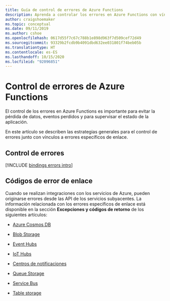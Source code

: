 ```yaml
---
title: Guía de control de errores de Azure Functions
description: Aprenda a controlar los errores en Azure Functions con vínculos a errores específicos de enlace.
author: craigshoemaker
ms.topic: conceptual
ms.date: 09/11/2019
ms.author: cshoe
ms.openlocfilehash: 0617d55f7c67c788b1e898d963f7d509cef72d49
ms.sourcegitcommit: 93329b2fcdb9b4091dbd632ee031801f74beb05b
ms.translationtype: HT
ms.contentlocale: es-ES
ms.lasthandoff: 10/15/2020
ms.locfileid: "92096851"
---
```

# <a name="azure-functions-error-handling"></a>Control de errores de Azure Functions

El control de los errores en Azure Functions es importante para evitar la pérdida de datos, eventos perdidos y para supervisar el estado de la aplicación.

En este artículo se describen las estrategias generales para el control de errores junto con vínculos a errores específicos de enlace.

## <a name="handling-errors"></a>Control de errores

[!INCLUDE [bindings errors intro](../../includes/functions-bindings-errors-intro.md)]

## <a name="binding-error-codes"></a>Códigos de error de enlace

Cuando se realizan integraciones con los servicios de Azure, pueden originarse errores desde las API de los servicios subyacentes. La información relacionada con los errores específicos de enlace está disponible en la sección **Excepciones y códigos de retorno** de los siguientes artículos:

+ [Azure Cosmos DB](functions-bindings-cosmosdb.md#exceptions-and-return-codes)

+ [Blob Storage](functions-bindings-storage-blob-output.md#exceptions-and-return-codes)

+ [Event Hubs](functions-bindings-event-hubs-output.md#exceptions-and-return-codes)

+ [IoT Hubs](functions-bindings-event-iot-output.md#exceptions-and-return-codes)

+ [Centros de notificaciones](functions-bindings-notification-hubs.md#exceptions-and-return-codes)

+ [Queue Storage](functions-bindings-storage-queue-output.md#exceptions-and-return-codes)

+ [Service Bus](functions-bindings-service-bus-output.md#exceptions-and-return-codes)

+ [Table storage](functions-bindings-storage-table-output.md#exceptions-and-return-codes)

